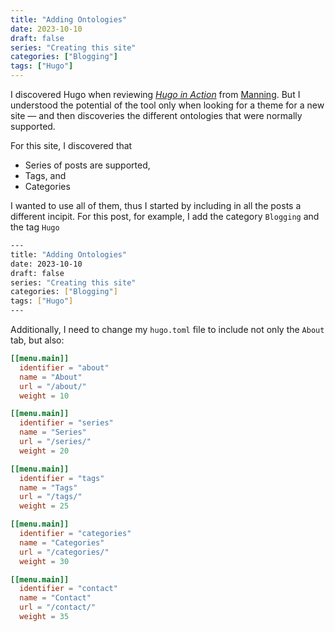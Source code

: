 ```yaml
---
title: "Adding Ontologies"
date: 2023-10-10
draft: false
series: "Creating this site"
categories: ["Blogging"]
tags: ["Hugo"]
---
```


I discovered Hugo when reviewing [*Hugo in Action*](https://www.manning.com/books/hugo-in-action) from [Manning](https://www.manning.com/). But I understood the potential of the tool only when looking for a theme for a new site — and then discoveries the different ontologies that were normally supported. 

For this site, I discovered that

* Series of posts are supported,
* Tags, and
* Categories

I wanted to use all of them, thus I started by including in all the posts a different incipit. For this post, for example, I add the category ``Blogging`` and the tag ``Hugo``

```bash
---
title: "Adding Ontologies"
date: 2023-10-10
draft: false
series: "Creating this site"
categories: ["Blogging"]
tags: ["Hugo"]
---

```

Additionally, I need to change my ``hugo.toml`` file to include not only the ``About`` tab, but also:

```toml
[[menu.main]]
  identifier = "about"
  name = "About"
  url = "/about/"
  weight = 10

[[menu.main]]
  identifier = "series"
  name = "Series"
  url = "/series/"
  weight = 20

[[menu.main]]
  identifier = "tags"
  name = "Tags"
  url = "/tags/"
  weight = 25

[[menu.main]]
  identifier = "categories"
  name = "Categories"
  url = "/categories/"
  weight = 30

[[menu.main]]
  identifier = "contact"
  name = "Contact"
  url = "/contact/"
  weight = 35
```
